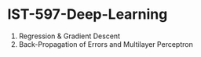 # IST-597-Deep-Learning

1. Regression & Gradient Descent
2. Back-Propagation of Errors and Multilayer Perceptron
